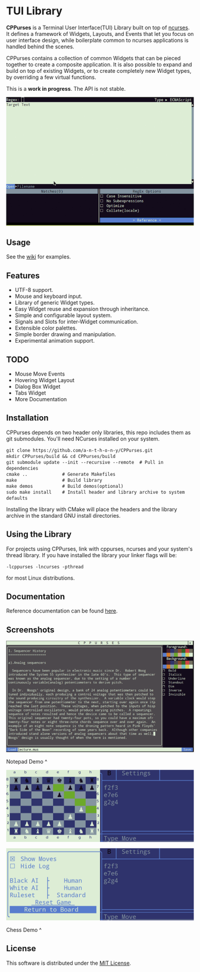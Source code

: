 # TUI Library
__CPPurses__ is a Terminal User Interface(TUI) Library built on top of
[ncurses](https://www.gnu.org/software/ncurses/). It defines a framework of
Widgets, Layouts, and Events that let you focus on user interface design, while
boilerplate common to ncurses applications is handled behind the scenes.

CPPurses contains a collection of common Widgets that can be pieced together to
create a composite application. It is also possible to expand and build on top
of existing Widgets, or to create completely new Widget types, by overriding a
few virtual functions.

This is a __work in progress__. The API is not stable.

<p align="center">
  <img src="docs/images/regexplore_75.gif">
</p>


## Usage
See the [wiki](https://github.com/a-n-t-h-o-n-y/CPPurses/wiki) for examples.

## Features
- UTF-8 support.
- Mouse and keyboard input.
- Library of generic Widget types.
- Easy Widget reuse and expansion through inheritance.
- Simple and configurable layout system.
- Signals and Slots for inter-Widget communication.
- Extensible color palettes.
- Simple border drawing and manipulation.
- Experimental animation support.

## TODO
- Mouse Move Events
- Hovering Widget Layout
- Dialog Box Widget
- Tabs Widget
- More Documentation

## Installation
CPPurses depends on two header only libraries, this repo
includes them as git submodules. You'll need NCurses installed on your system.
```
git clone https://github.com/a-n-t-h-o-n-y/CPPurses.git
mkdir CPPurses/build && cd CPPurses/build
git submodule update --init --recursive --remote  # Pull in dependencies
cmake ..             # Generate Makefiles
make                 # Build library
make demos           # Build demos(optional)
sudo make install    # Install header and library archive to system defaults
```
Installing the library with CMake will place the headers and the library
archive in the standard GNU install directories.

## Using the Library
For projects using CPPurses, link with cppurses, ncurses and your system's
thread library. If you have installed the library your linker flags will be:
```
-lcppurses -lncurses -pthread
```
for most Linux distributions.

## Documentation
Reference documentation can be found [here](
https://a-n-t-h-o-n-y.github.io/CPPurses/annotated.html).

## Screenshots
<p align="center">
  <img src="docs/images/notepad_demo.png">
</p>
Notepad Demo ^

<p align="center">
  <img src="docs/images/chess_demo_1.png">
</p>
<p align="center">
  <img src="docs/images/chess_demo_2.png">
</p>
Chess Demo ^

## License
This software is distributed under the [MIT License](LICENSE.txt).
